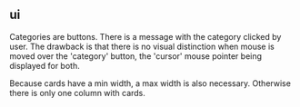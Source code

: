 ## ui

Categories are buttons. There is a message with the category clicked by user. The drawback is that there is no visual distinction when mouse is moved over the 'category' button, the 'cursor' mouse pointer being displayed for both.

Because cards have a min width, a max width is also necessary. Otherwise there is only one column with cards.
